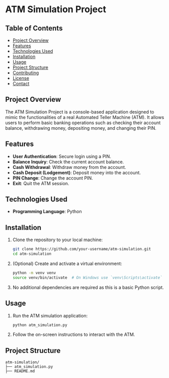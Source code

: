 # ATM Simulation Project

## Table of Contents
- [Project Overview](#project-overview)
- [Features](#features)
- [Technologies Used](#technologies-used)
- [Installation](#installation)
- [Usage](#usage)
- [Project Structure](#project-structure)
- [Contributing](#contributing)
- [License](#license)
- [Contact](#contact)

## Project Overview
The ATM Simulation Project is a console-based application designed to mimic the functionalities of a real Automated Teller Machine (ATM). It allows users to perform basic banking operations such as checking their account balance, withdrawing money, depositing money, and changing their PIN.

## Features
- **User Authentication**: Secure login using a PIN.
- **Balance Inquiry**: Check the current account balance.
- **Cash Withdrawal**: Withdraw money from the account.
- **Cash Deposit (Lodgement)**: Deposit money into the account.
- **PIN Change**: Change the account PIN.
- **Exit**: Quit the ATM session.

## Technologies Used
- **Programming Language**: Python

## Installation
1. Clone the repository to your local machine:
    ```bash
    git clone https://github.com/your-username/atm-simulation.git
    cd atm-simulation
    ```

2. (Optional) Create and activate a virtual environment:
    ```bash
    python -m venv venv
    source venv/bin/activate  # On Windows use `venv\Scripts\activate`
    ```

3. No additional dependencies are required as this is a basic Python script.

## Usage
1. Run the ATM simulation application:
    ```bash
    python atm_simulation.py
    ```

2. Follow the on-screen instructions to interact with the ATM.

## Project Structure
```plaintext
atm-simulation/
├── atm_simulation.py
├── README.md
